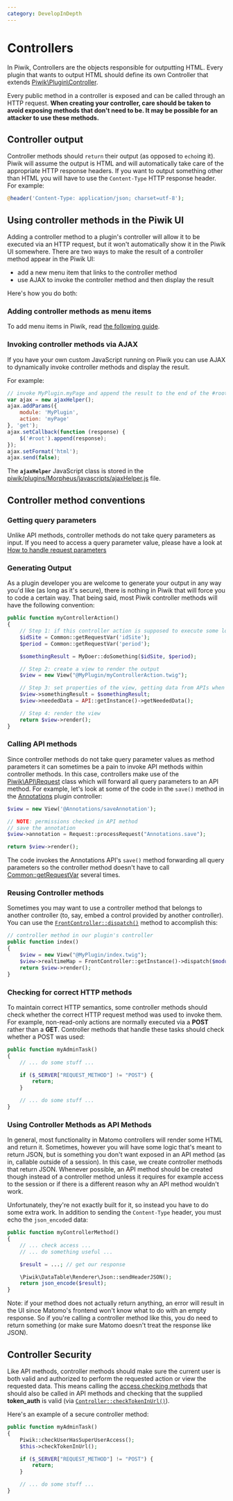 ```yaml
---
category: DevelopInDepth
---
```

# Controllers

In Piwik, Controllers are the objects responsible for outputting HTML. Every plugin that wants to output HTML should define its own Controller that extends [Piwik\Plugin\Controller](/api-reference/Piwik/Plugin/Controller).

Every public method in a controller is exposed and can be called through an HTTP request. **When creating your controller, care should be taken to avoid exposing methods that don't need to be. It may be possible for an attacker to use these methods.**

## Controller output

Controller methods should `return` their output (as opposed to `echo`ing it). Piwik will assume the output is HTML and will automatically take care of the appropriate HTTP response headers. If you want to output something other than HTML you will have to use the `Content-Type` HTTP response header. For example:

```php
@header('Content-Type: application/json; charset=utf-8');
```

## Using controller methods in the Piwik UI

Adding a controller method to a plugin's controller will allow it to be executed via an HTTP request, but it won't automatically show it in the Piwik UI somewhere. There are two ways to make the result of a controller method appear in the Piwik UI:

* add a new menu item that links to the controller method
* use AJAX to invoke the controller method and then display the result

Here's how you do both:

### Adding controller methods as menu items

To add menu items in Piwik, read [the following guide](https://matomo.org/blog/2014/09/add-new-page-menu-item-piwik-introducing-piwik-platform/).

### Invoking controller methods via AJAX

If you have your own custom JavaScript running on Piwik you can use AJAX to dynamically invoke controller methods and display the result.

For example:

```javascript
// invoke MyPlugin.myPage and append the result to the end of the #root element
var ajax = new ajaxHelper();
ajax.addParams({
    module: 'MyPlugin',
    action: 'myPage'
}, 'get');
ajax.setCallback(function (response) {
    $('#root').append(response);
});
ajax.setFormat('html');
ajax.send(false);
```

The **`ajaxHelper`** JavaScript class is stored in the [piwik/plugins/Morpheus/javascripts/ajaxHelper.js](https://github.com/matomo-org/matomo/blob/master/plugins/Morpheus/javascripts/ajaxHelper.js) file.

## Controller method conventions

### Getting query parameters

Unlike API methods, controller methods do not take query parameters as input. If you need to access a query parameter value, please have a look at [How to handle request parameters](/guides/request-parameters)



### Generating Output

As a plugin developer you are welcome to generate your output in any way you'd like (as long as it's secure), there is nothing in Piwik that will force you to code a certain way. That being said, most Piwik controller methods will have the following convention:

```php
public function myControllerAction()
{
    // Step 1: if this controller action is supposed to execute some logic, do that first
    $idSite = Common::getRequestVar('idSite');
    $period = Common::getRequestVar('period');

    $somethingResult = MyDoer::doSomething($idSite, $period);

    // Step 2: create a view to render the output
    $view = new View("@MyPlugin/myControllerAction.twig");

    // Step 3: set properties of the view, getting data from APIs when necessary
    $view->somethingResult = $somethingResult;
    $view->neededData = API::getInstance()->getNeededData();

    // Step 4: render the view
    return $view->render();
}
```

### Calling API methods

Since controller methods do not take query parameter values as method parameters it can sometimes be a pain to invoke API methods within controller methods. In this case, controllers make use of the [Piwik\API\Request](/api-reference/Piwik/API/Request) class which will forward all query parameters to an API method. For example, let's look at some of the code in the `save()` method in the [Annotations](https://github.com/matomo-org/matomo/blob/master/plugins/Annotations/Controller.php) plugin controller:

```php
$view = new View('@Annotations/saveAnnotation');

// NOTE: permissions checked in API method
// save the annotation
$view->annotation = Request::processRequest("Annotations.save");

return $view->render();
```

The code invokes the Annotations API's `save()` method forwarding all query parameters so the controller method doesn't have to call [Common::getRequestVar](/api-reference/Piwik/Common#getrequestvar) several times.

### Reusing Controller methods

Sometimes you may want to use a controller method that belongs to another controller (to, say, embed a control provided by another controller). You can use the [`FrontController::dispatch()`](/api-reference/Piwik/FrontController#dispatch) method to accomplish this:

```php
// controller method in our plugin's controller
public function index()
{
    $view = new View("@MyPlugin/index.twig");
    $view->realtimeMap = FrontController::getInstance()->dispatch($module = "UserCountryMap", $method = "realtimeMap");
    return $view->render();
}
```

### Checking for correct HTTP methods

To maintain correct HTTP semantics, some controller methods should check whether the correct HTTP request method was used to invoke them. For example, non-read-only actions are normally executed via a **POST** rather than a **GET**. Controller methods that handle these tasks should check whether a POST was used:

```php
public function myAdminTask()
{
    // ... do some stuff ...

    if ($_SERVER["REQUEST_METHOD"] != "POST") {
        return;
    }

    // ... do some stuff ...
}
```

### Using Controller Methods as API Methods

In general, most functionality in Matomo controllers will render some HTML and return it. Sometimes, however you will have some logic that's
meant to return JSON, but is something you don't want exposed in an API method (as in, callable outside of a session). In this case, we create
controller methods that return JSON. Whenever possible, an API method should be created though instead of a controller method unless it requires for example access to the session or if there is a different reason why an API method wouldn't work. 

Unfortunately, they're not exactly built for it, so instead you have to do some extra work. In addition to sending the `Content-Type` header,
you must echo the `json_encode`d data:

```php
public function myControllerMethod()
{
    // ... check access ...
    // ... do something useful ...

    $result = ...; // get our response

    \Piwik\DataTable\Renderer\Json::sendHeaderJSON();
    return json_encode($result);
}
```

Note: if your method does not actually return anything, an error will result in the UI since Matomo's frontend won't know what to
do with an empty response. So if you're calling a controller method like this, you do need to return something (or make sure Matomo
doesn't treat the response like JSON).

## Controller Security

Like API methods, controller methods should make sure the current user is both valid and authorized to perform the requested action or view the requested data. This means calling the [access checking methods](/api-reference/Piwik/Piwik) that should also be called in API methods and checking that the supplied **token_auth** is valid (via [`Controller::checkTokenInUrl()`](/api-reference/Piwik/Plugin/Controller#checktokeninurl)).

Here's an example of a secure controller method:

```php
public function myAdminTask()
{
    Piwik::checkUserHasSuperUserAccess();
    $this->checkTokenInUrl();

    if ($_SERVER["REQUEST_METHOD"] != "POST") {
        return;
    }

    // ... do some stuff ...
}
```
